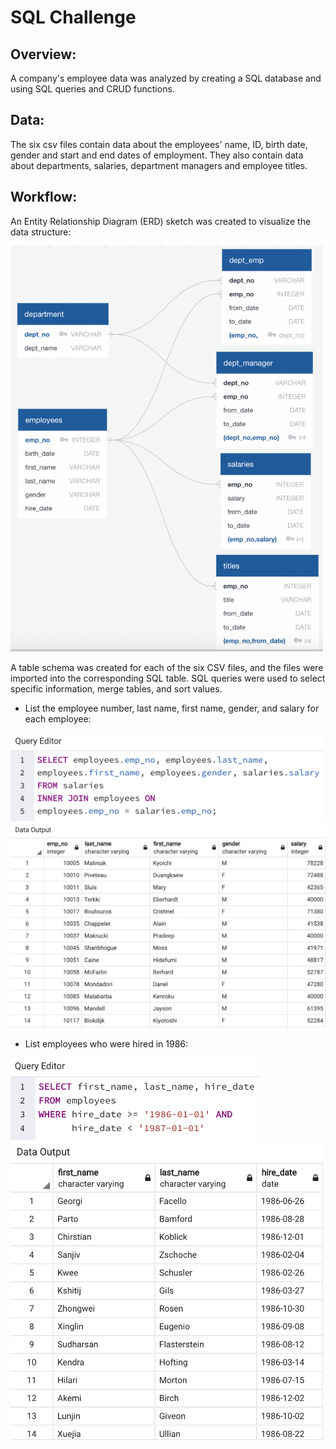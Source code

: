 # SQL Challenge

## Overview:
A company's employee data was analyzed by creating a SQL database and using SQL queries and CRUD functions. 

## Data:
The six csv files contain data about the employees' name, ID, birth date, gender and start and end dates of employment. They also contain data about departments, salaries, department managers and employee titles.


## Workflow:

An Entity Relationship Diagram (ERD) sketch was created to visualize the data structure:

<img src="EmployeeSQL/ERD.png" width="500">

A table schema was created for each of the six CSV files, and the files were imported into the corresponding SQL table. SQL queries were used to select specific information, merge tables, and sort values.

- List the employee number, last name, first name, gender, and salary for each employee:

<img src="images/query1.png" width="500">

<img src="images/output1.png" width="600">

- List employees who were hired in 1986:

<img src="images/query2.png" width="400">

<img src="images/output2.png" width="500">
